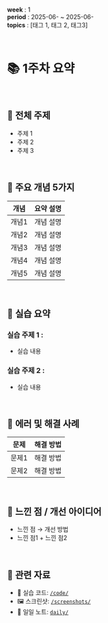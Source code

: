 <br/>

**week** : 1 <br/>
**period** : 2025-06- ~ 2025-06- <br/>
**topics** : [태그 1, 태그 2, 태그3] <br/>

<br/>

# 📚 1주차 요약

<br/>

## 🧩 전체 주제

- 주제 1
- 주제 2
- 주제 3

<br/>

## 📌 주요 개념 5가지

| 개념 | 요약 설명 |
|------|-----------|
| 개념1 | 개념 설명 |
| 개념2 | 개념 설명 |
| 개념3 | 개념 설명 |
| 개념4 | 개념 설명 |
| 개념5 | 개념 설명 |

<br/>

## 🧪 실습 요약

### 실습 주제 1 : 
- 실습 내용


### 실습 주제 2 : 
- 실습 내용
  
<br/>

## 🐛 에러 및 해결 사례

| 문제 | 해결 방법 |
|------|------------|
| 문제1 | 해결 방법 |
| 문제2 | 해결 방법 |

<br/>

## 🧠 느낀 점 / 개선 아이디어

- 느낀 점 → 개선 방법
- 느낀 점1 + 느낀 점2

<br/>

## 📂 관련 자료

- 📁 실습 코드: [`/code/`](../code/)
- 🖼 스크린샷: [`/screenshots/`](../screenshots/)
- 📄 일일 노트: [`daily/`](../daily/)

